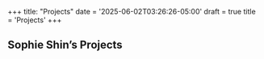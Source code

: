 +++
title: "Projects"
date = '2025-06-02T03:26:26-05:00'
draft = true
title = 'Projects'
+++


## Sophie Shin’s Projects